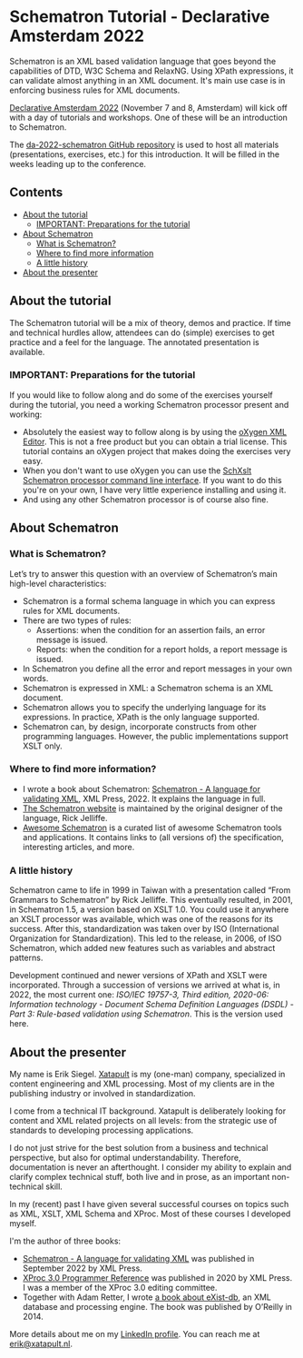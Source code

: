 # Schematron Tutorial - Declarative Amsterdam 2022

Schematron is an XML based validation language that goes beyond the capabilities of DTD, W3C Schema and RelaxNG. Using XPath expressions, it can validate almost anything in an XML document. It's main use case is in enforcing business rules for XML documents.

[Declarative Amsterdam 2022](https://declarative.amsterdam/) (November 7 and 8, Amsterdam) will kick off with a day of tutorials and workshops. One of these will be an introduction to Schematron.

The [da-2022-schematron GitHub repository](https://github.com/xatapult/da-2022-schematron) is used to host all materials (presentations, exercises, etc.) for this introduction. It will be filled in the weeks leading up to the conference.

## Contents

- [About the tutorial](#tutorial-info)
  - [IMPORTANT: Preparations for the tutorial](#tutorial-preparations) 
- [About Schematron](#about)
  - [What is Schematron?](#what-is-schematron)
  - [Where to find more information](#more-info)
  - [A little history](#history)
- [About the presenter](#presenter)


## <a name="tutorial-info"></a>About the tutorial

The Schematron tutorial will be a mix of theory, demos and practice. If time and technical hurdles allow, attendees can do (simple) exercises to get practice and a feel for the language. The annotated presentation is available.

### <a name="tutorial-preparations"></a>**IMPORTANT:** Preparations for the tutorial

If you would like to follow along and do some of the exercises yourself during the tutorial, you need a working Schematron processor present and working:

- Absolutely the easiest way to follow along is by using the [oXygen XML Editor](https://www.oxygenxml.com/). This is not a free product but you can obtain a trial license. This tutorial contains an oXygen project that makes doing the exercises very easy.
- When you don't want to use oXygen you can use the [SchXslt Schematron processor command line interface](https://github.com/schxslt/schxslt/tree/master/cli). If you want to do this you're on your own, I have very little experience installing and using it.
- And using any other Schematron processor is of course also fine. 


## <a name="about"></a>About Schematron

### <a name="what-is-schematron"></a>What is Schematron?

Let’s try to answer this question with an overview of Schematron’s main high-level characteristics:

- Schematron is a formal schema language in which you can express rules for XML documents.
- There are two types of rules:
  - Assertions: when the condition for an assertion fails, an error message is issued.
  - Reports: when the condition for a report holds, a report message is issued.
- In Schematron you define all the error and report messages in your own words.
- Schematron is expressed in XML: a Schematron schema is an XML document.
- Schematron allows you to specify the underlying language for its expressions. In practice, XPath is the only language supported.
- Schematron can, by design, incorporate constructs from other programming languages. However,
the public implementations support XSLT only.



### <a name="more-info"></a>Where to find more information?

- I wrote a book about Schematron: [Schematron - A language for validating XML](https://xmlpress.net), XML Press, 2022. It explains the language in full.
- [The Schematron website](https://schematron.com/) is maintained by the original designer of the language, Rick Jelliffe.
- [Awesome Schematron](https://github.com/Schematron/awesome-schematron) is a curated list of awesome Schematron tools and applications. It contains links to (all versions of) the specification, interesting articles, and more.

### <a name="history"></a>A little history

Schematron came to life in 1999 in Taiwan with a presentation called “From Grammars to Schematron” by Rick Jelliffe. This eventually resulted, in 2001, in Schematron 1.5, a version based on XSLT 1.0. You could use it anywhere an XSLT processor was available, which was one of the reasons for its success. After this, standardization was taken over by ISO (International Organization for Standardization). This led to the release, in 2006, of ISO Schematron, which added new features such as variables and abstract
patterns.

Development continued and newer versions of XPath and XSLT were incorporated. Through a succession of versions we arrived at what is, in 2022, the most current one: *ISO/IEC 19757-3, Third edition, 2020-06: Information technology - Document Schema Definition Languages (DSDL) - Part&#160;3: Rule-based validation using Schematron*. This is the version used here.


## <a name="presenter"></a>About the presenter

My name is Erik Siegel. [Xatapult](http://www.xatapult.com) is my (one-man) company, specialized in content engineering and XML processing. Most of my clients are in the publishing industry or involved in standardization.

I come from a technical IT background. Xatapult is deliberately looking for content and XML related projects on all levels: from the strategic use of standards to developing processing applications.

I do not just strive for the best solution from a business and technical perspective, but also for optimal understandability. Therefore, documentation is never an afterthought. I consider my ability to explain and clarify complex technical stuff, both live and in prose, as an important non-technical skill.

In my (recent) past I have given several successful courses on topics such as XML, XSLT, XML&#160;Schema and XProc. Most of these courses I developed myself.

I'm the author of three books:

- [Schematron - A language for validating XML](https://xmlpress.net) was published in September 2022 by XML Press.
- [XProc 3.0 Programmer Reference](https://xmlpress.net/publications/xproc-3-0/) was published in 2020 by XML Press. I was a member of the XProc 3.0 editing committee.
- Together with Adam Retter, I wrote 
[a book about eXist-db](http://shop.oreilly.com/product/0636920026525.do), an XML database and processing engine. The book was published by O’Reilly in 2014.

More details about me on my [LinkedIn profile](https://www.linkedin.com/in/esiegel/). You can reach me at [erik@xatapult.nl](mailto:erik@xatapult.nl).

